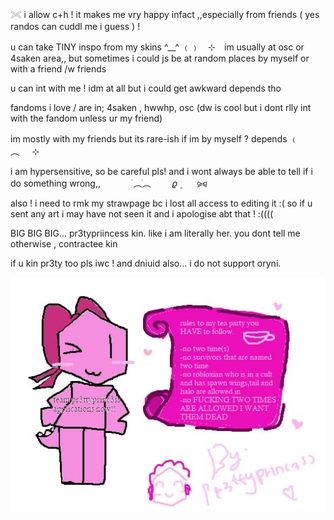 𓏵  i allow c+h ! it makes me vry happy infact ,,especially from friends ( yes randos can cuddl me i guess ) !

u can take TINY inspo from my skins ^__^
      ﹙﹚ ⠀⊹⠀
im usually at osc or 4saken area,, but sometimes i could js be at random places by myself or with a friend /w friends

u can int with me ! idm at all but i could get awkward depends tho

fandoms i love / are in; 4saken , hwwhp, osc (dw is cool but i dont rlly int with the fandom unless ur my friend)

im mostly with my friends but its rare-ish if im by myself ? depends
      ﹙   ⠀︵⠀⠀⊹⠀

i am hypersensitive, so be careful pls! and i wont always be able to tell if i do something wrong,,
⠀⠀⠀⠀ ࣪       ︵ֺ︵  ㅤ ㅤ𝜚      ۪ ⠀⠀ ⪩⪨

also ! i need to rmk my strawpage bc i lost all access to editing it  :(  so if u sent any art i may have not seen it and i apologise abt that ! :((((

BIG BIG BIG... pr3typriincess kin. like i am literally her. you dont tell me otherwise   ,  contractee kin

if u kin pr3ty too pls iwc ! and dniuid
also... i do not support oryni.

![image alt](https://github.com/AMA-ZOOK/AMA-ZOOK/blob/21faabca66710d049569e988f200d59128110461/IMG_7976.jpeg)
<!--
**AMA-ZOOK/AMA-ZOOK** is a ✨ _special_ ✨ repository because its `README.md` (this file) appears on your GitHub profile.

Here are some ideas to get you started:

- 🔭 I’m currently working on ...
- 🌱 I’m currently learning ...
- 👯 I’m looking to collaborate on ...
- 🤔 I’m looking for help with ...
- 💬 Ask me about ...
- 📫 How to reach me: ...
- 😄 Pronouns: ...
- ⚡ Fun fact: ...
-->
